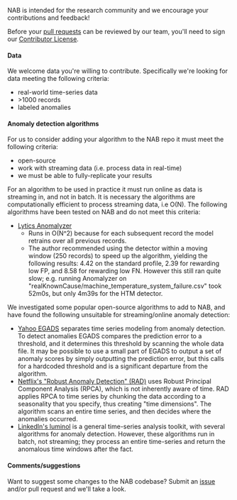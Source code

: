 NAB is intended for the research community and we encourage your contributions and feedback!

Before your [pull requests](https://help.github.com/articles/using-pull-requests) can be reviewed by our team, you'll need to sign our [Contributor License](https://numenta.com/contributor-license).


#### Data
We welcome data you're willing to contribute. Specifically we're looking for data meeting the following criteria:
* real-world time-series data
* \>1000 records
* labeled anomalies

#### Anomaly detection algorithms
For us to consider adding your algorithm to the NAB repo it must meet the following criteria:
* open-source
* work with streaming data (i.e. process data in real-time)
* we must be able to fully-replicate your results

For an algorithm to be used in practice it must run online as data is streaming in, and not in batch. It is necessary the algorithms are computationally efficient to process streaming data, i.e O(N). The following algorithms have been tested on NAB and do not meet this criteria:
- [Lytics Anomalyzer](https://github.com/lytics/anomalyzer)
  - Runs in O(N^2) because for each subsequent record the model retrains over all previous records.
  - The author recommended using the detector within a moving window (250 records) to speed up the algorithm, yielding the following results: 4.42 on the standard profile, 2.39 for rewarding low FP, and 8.58 for rewarding low FN. However this still ran quite slow; e.g. running Anomalyzer on "realKnownCause/machine_temperature_system_failure.csv" took 52m0s, but only 4m39s for the HTM detector.

We investigated some popular open-source algorithms to add to NAB, and have found the following unsuitable for streaming/online anomaly detection:
- [Yahoo EGADS](https://github.com/yahoo/egads) separates time series modeling from anomaly detection. To detect anomalies EGADS compares the prediction error to a threshold, and it determines this threshold by scanning the whole data file. It may be possible to use a small part of EGADS to output a set of anomaly scores by simply outputting the prediction error, but this calls for a hardcoded threshold and is a significant departure from the algorithm.
- [Netflix's "Robust Anomaly Detection" (RAD)](https://github.com/Netflix/Surus) uses Robust Principal Component Analysis (RPCA), which is not inherently aware of time. RAD applies RPCA to time series by chunking the data according to a seasonality that you specify, thus creating "time dimensions". The algorithm scans an entire time series, and then decides where the anomalies occurred.
- [LinkedIn's luminol](https://github.com/linkedin/luminol) is a general time-series analysis toolkit, with several algorithms for anomaly detection. However, these algorithms run in batch, not streaming; they process an entire time-series and return the anomalous time windows after the fact.

#### Comments/suggestions
Want to suggest some changes to the NAB codebase? Submit an [issue](https://github.com/numenta/NAB/issues/new) and/or pull request and we'll take a look.
